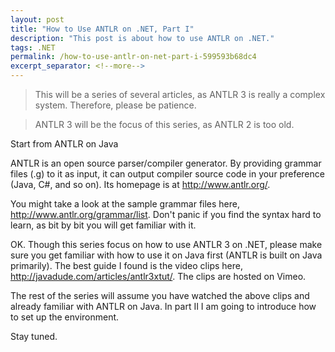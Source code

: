 ```yaml
---
layout: post
title: "How to Use ANTLR on .NET, Part I"
description: "This post is about how to use ANTLR on .NET."
tags: .NET
permalink: /how-to-use-antlr-on-net-part-i-599593b68dc4
excerpt_separator: <!--more-->
---
```

> This will be a series of several articles, as ANTLR 3 is really a complex system. Therefore, please be patience.

> ANTLR 3 will be the focus of this series, as ANTLR 2 is too old.

Start from ANTLR on Java
<!--more-->

ANTLR is an open source parser/compiler generator. By providing grammar files (.g) to it as input, it can output compiler source code in your preference (Java, C#, and so on). Its homepage is at http://www.antlr.org/.

You might take a look at the sample grammar files here, http://www.antlr.org/grammar/list. Don't panic if you find the syntax hard to learn, as bit by bit you will get familiar with it.

OK. Though this series focus on how to use ANTLR 3 on .NET, please make sure you get familiar with how to use it on Java first (ANTLR is built on Java primarily). The best guide I found is the video clips here, http://javadude.com/articles/antlr3xtut/. The clips are hosted on Vimeo.

The rest of the series will assume you have watched the above clips and already familiar with ANTLR on Java. In part II I am going to introduce how to set up the environment.

Stay tuned.

